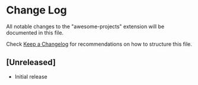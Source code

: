 # Change Log

All notable changes to the "awesome-projects" extension will be documented in this file.

Check [Keep a Changelog](http://keepachangelog.com/) for recommendations on how to structure this file.

## [Unreleased]

- Initial release